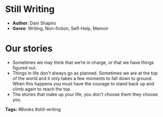 # Still Writing
- **Author**: Dani Shapiro 
- **Genre**: Writing, Non-fiction, Self-Help, Memoir 

# Our stories 
- Sometimes we may think that we’re in charge, or that we have things figured out.
- Things in life don't always go as planned. Sometimes we are at the top of the world and it only takes a few moments to fall down to ground. When this happens you must have the courage to stand back up and climb again to reach the top.
- The stories that make up your life, you don't choose them they choose you.

**Tags:** #Books #still-writing